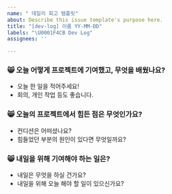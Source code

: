 ```yaml
---
name: " 데일리 회고 템플릿"
about: Describe this issue template's purpose here.
title: "[dev-log] 이름 YY-MM-DD"
labels: "\U0001F4CB Dev Log"
assignees: ''

---
```


### 😸 오늘 어떻게 프로젝트에 기여했고, 무엇을 배웠나요?
- 오늘 한 일을 적어주세요!
- 회의, 개인 작업 등도 좋습니다.

### 😸 오늘의 프로젝트에서 힘든 점은 무엇인가요?
- 컨디션은 어떠셨나요?
- 힘들었던 부분의 원인이 있다면 무엇일까요? 

### 😸 내일을 위해 기여해야 하는 일은?
- 내일은 무엇을 하실 건가요?
- 내일을 위해 오늘 해야 할 일이 있으신가요?

